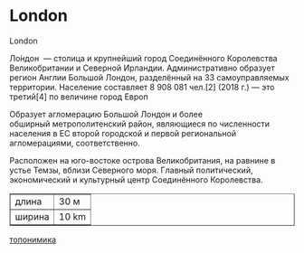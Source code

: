 # London
London

<!DOCTYPE html>
<html lang="ru">
<head>
    <title>Лондон</title>
</head>
<body>
    
</body>
</html>
<p>Ло́ндон  — столица и крупнейший город Соединённого Королевства Великобритании и Северной Ирландии. Административно образует регион Англии Большой Лондон, разделённый на 33 самоуправляемых территории. Население составляет 8 908 081 чел.[2] (2018 г.) — это третий[4] по величине город Европ</p>
<p>Образует агломерацию Большой Лондон и более обширный метрополитенский район, являющиеся по численности населения в ЕС второй городской и первой региональной агломерациями, соответственно.  </p>
<p>Расположен на юго-востоке острова Великобритания, на равнине в устье Темзы, вблизи Северного моря. Главный политический, экономический и культурный центр Соединённого Королевства.</p>
<table border="1">
<tr>
<td>длина</td>
<td>30 м</td>
</tr>
<td>ширина</td>
<td>10 km</td>
</tr>
</table>
<a href="topo.html">топонимика</a>
</body>
</html>



